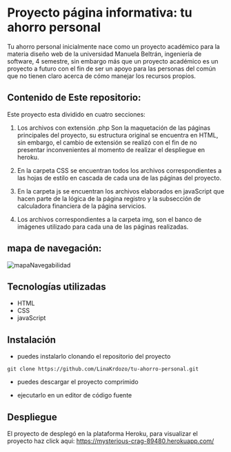 # Proyecto página informativa: tu ahorro personal

Tu ahorro personal inicialmente nace como un proyecto académico para la materia diseño web de la universidad Manuela Beltrán, ingeniería de software, 4 semestre, sin embargo más que un proyecto académico es un proyecto a futuro con el fin de ser un apoyo para las personas del común que no tienen claro acerca de cómo manejar los recursos propios.

## Contenido de Este repositorio:
Este proyecto esta dividido en cuatro secciones:

1. Los archivos con extensión .php Son la maquetación de las páginas principales del proyecto, su estructura original se encuentra en HTML, sin embargo, el cambio de extensión se realizó con el fin de no presentar inconvenientes al momento de realizar el despliegue en heroku.

2. En la carpeta CSS se encuentran todos los archivos correspondientes a las hojas de estilo en cascada de cada una de las páginas del proyecto.
 
3. En la carpeta js se encuentran los archivos elaborados en javaScript que hacen parte de la lógica de la página registro y la subsección de calculadora financiera de la página servicios.

4. Los archivos correspondientes a la carpeta img, son el banco de imágenes utilizado para cada una de las páginas realizadas.

## mapa de navegación:
![mapaNavegabilidad](https://user-images.githubusercontent.com/84297258/175440170-bf908ef4-476b-4995-be16-2a6a966fe730.png)

## Tecnologías utilizadas

- HTML
- CSS
- javaScript

## Instalación
- puedes instalarlo clonando el repositorio del proyecto 

```
git clone https://github.com/LinaKrdozo/tu-ahorro-personal.git
```
- puedes descargar el proyecto comprimido 

- ejecutarlo en un editor de código fuente

## Despliegue
El proyecto de desplegó en la plataforma Heroku, para visualizar el proyecto haz click aqui: https://mysterious-crag-89480.herokuapp.com/
